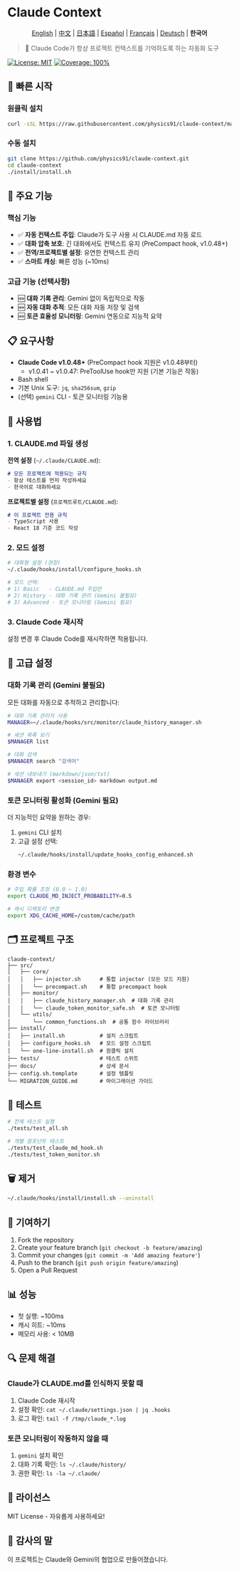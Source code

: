 # Claude Context

<div align="center">

[English](./README.en.md) | [中文](./README.zh.md) | [日本語](./README.ja.md) | [Español](./README.es.md) | [Français](./README.fr.md) | [Deutsch](./README.de.md) | **한국어**

</div>

> 🤖 Claude Code가 항상 프로젝트 컨텍스트를 기억하도록 하는 자동화 도구

[![License: MIT](https://img.shields.io/badge/License-MIT-yellow.svg)](https://opensource.org/licenses/MIT)
[![Coverage: 100%](https://img.shields.io/badge/Coverage-100%25-brightgreen.svg)](./tests)

## 🚀 빠른 시작

### 원클릭 설치

```bash
curl -sSL https://raw.githubusercontent.com/physics91/claude-context/main/install/one-line-install.sh | bash
```

### 수동 설치

```bash
git clone https://github.com/physics91/claude-context.git
cd claude-context
./install/install.sh
```

## 🎯 주요 기능

### 핵심 기능
- ✅ **자동 컨텍스트 주입**: Claude가 도구 사용 시 CLAUDE.md 자동 로드
- ✅ **대화 압축 보호**: 긴 대화에서도 컨텍스트 유지 (PreCompact hook, v1.0.48+)
- ✅ **전역/프로젝트별 설정**: 유연한 컨텍스트 관리
- ✅ **스마트 캐싱**: 빠른 성능 (~10ms)

### 고급 기능 (선택사항)
- 🆕 **대화 기록 관리**: Gemini 없이 독립적으로 작동
- 🆕 **자동 대화 추적**: 모든 대화 자동 저장 및 검색
- 🆕 **토큰 효율성 모니터링**: Gemini 연동으로 지능적 요약

## 📋 요구사항

- **Claude Code v1.0.48+** (PreCompact hook 지원은 v1.0.48부터)
  - v1.0.41 ~ v1.0.47: PreToolUse hook만 지원 (기본 기능은 작동)
- Bash shell
- 기본 Unix 도구: `jq`, `sha256sum`, `gzip`
- (선택) `gemini` CLI - 토큰 모니터링 기능용

## 📖 사용법

### 1. CLAUDE.md 파일 생성

**전역 설정** (`~/.claude/CLAUDE.md`):
```markdown
# 모든 프로젝트에 적용되는 규칙
- 항상 테스트를 먼저 작성하세요
- 한국어로 대화하세요
```

**프로젝트별 설정** (`프로젝트루트/CLAUDE.md`):
```markdown
# 이 프로젝트 전용 규칙
- TypeScript 사용
- React 18 기준 코드 작성
```

### 2. 모드 설정

```bash
# 대화형 설정 (권장)
~/.claude/hooks/install/configure_hooks.sh

# 모드 선택:
# 1) Basic   - CLAUDE.md 주입만
# 2) History - 대화 기록 관리 (Gemini 불필요)
# 3) Advanced - 토큰 모니터링 (Gemini 필요)
```

### 3. Claude Code 재시작

설정 변경 후 Claude Code를 재시작하면 적용됩니다.

## 🔧 고급 설정

### 대화 기록 관리 (Gemini 불필요)

모든 대화를 자동으로 추적하고 관리합니다:

```bash
# 대화 기록 관리자 사용
MANAGER=~/.claude/hooks/src/monitor/claude_history_manager.sh

# 세션 목록 보기
$MANAGER list

# 대화 검색
$MANAGER search "검색어"

# 세션 내보내기 (markdown/json/txt)
$MANAGER export <session_id> markdown output.md
```

### 토큰 모니터링 활성화 (Gemini 필요)

더 지능적인 요약을 원하는 경우:

1. `gemini` CLI 설치
2. 고급 설정 선택:
   ```bash
   ~/.claude/hooks/install/update_hooks_config_enhanced.sh
   ```

### 환경 변수

```bash
# 주입 확률 조정 (0.0 ~ 1.0)
export CLAUDE_MD_INJECT_PROBABILITY=0.5

# 캐시 디렉토리 변경
export XDG_CACHE_HOME=/custom/cache/path
```

## 🗂️ 프로젝트 구조

```
claude-context/
├── src/
│   ├── core/
│   │   ├── injector.sh      # 통합 injector (모든 모드 지원)
│   │   └── precompact.sh    # 통합 precompact hook
│   ├── monitor/
│   │   ├── claude_history_manager.sh  # 대화 기록 관리
│   │   └── claude_token_monitor_safe.sh  # 토큰 모니터링
│   └── utils/
│       └── common_functions.sh  # 공통 함수 라이브러리
├── install/
│   ├── install.sh           # 설치 스크립트
│   ├── configure_hooks.sh   # 모드 설정 스크립트
│   └── one-line-install.sh  # 원클릭 설치
├── tests/                   # 테스트 스위트
├── docs/                    # 상세 문서
├── config.sh.template       # 설정 템플릿
└── MIGRATION_GUIDE.md       # 마이그레이션 가이드
```

## 🧪 테스트

```bash
# 전체 테스트 실행
./tests/test_all.sh

# 개별 컴포넌트 테스트
./tests/test_claude_md_hook.sh
./tests/test_token_monitor.sh
```

## 🗑️ 제거

```bash
~/.claude/hooks/install/install.sh --uninstall
```

## 🤝 기여하기

1. Fork the repository
2. Create your feature branch (`git checkout -b feature/amazing`)
3. Commit your changes (`git commit -m 'Add amazing feature'`)
4. Push to the branch (`git push origin feature/amazing`)
5. Open a Pull Request

## 📊 성능

- 첫 실행: ~100ms
- 캐시 히트: ~10ms
- 메모리 사용: < 10MB

## 🔍 문제 해결

### Claude가 CLAUDE.md를 인식하지 못할 때
1. Claude Code 재시작
2. 설정 확인: `cat ~/.claude/settings.json | jq .hooks`
3. 로그 확인: `tail -f /tmp/claude_*.log`

### 토큰 모니터링이 작동하지 않을 때
1. `gemini` 설치 확인
2. 대화 기록 확인: `ls ~/.claude/history/`
3. 권한 확인: `ls -la ~/.claude/`

## 📝 라이선스

MIT License - 자유롭게 사용하세요!

## 🙏 감사의 말

이 프로젝트는 Claude와 Gemini의 협업으로 만들어졌습니다.